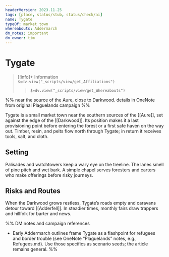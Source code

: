 ```yaml
---
headerVersion: 2023.11.25
tags: [place, status/stub, status/check/ai]
name: Tygate
typeOf: market town
whereabouts: Addermarch
dm_notes: important
dm_owner: tim
---
```

# Tygate
>[!info]+ Information  
> `$=dv.view("_scripts/view/get_Affiliations")`  
>> `$=dv.view("_scripts/view/get_Whereabouts")`

%% near the source of the Aure, close to Darkwood. details in OneNote from original Plaguelands campaign %%

Tygate is a small market town near the southern sources of the [[Aure]], set against the edge of the [[Darkwood]]. Its position makes it a last provisioning point before entering the forest or a first safe haven on the way out. Timber, resin, and pelts flow north through Tygate; in return it receives tools, salt, and cloth.

## Setting
Palisades and watchtowers keep a wary eye on the treeline. The lanes smell of pine pitch and wet bark. A simple chapel serves foresters and carters who make offerings before risky journeys.

## Risks and Routes
When the Darkwood grows restless, Tygate’s roads empty and caravans detour toward [[Adderfell]]. In steadier times, monthly fairs draw trappers and hillfolk for barter and news.

%%
DM notes and campaign references
- Early Addermarch outlines frame Tygate as a flashpoint for refugees and border trouble (see OneNote “Plaguelands” notes, e.g., Refugees.md). Use those specifics as scenario seeds; the article remains general.
%%
